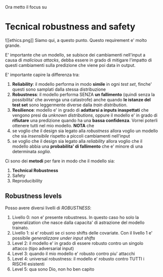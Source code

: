 Ora metto il focus su 
# Tecnical robustness and safety
![[ethics.png]]
Siamo qui, a questo punto.
Questo requirement e' molto grande.


E' importante che un modello, se subisce dei cambiamenti nell'input a causa di *malicious attacks*, debba essere in grado di mitigare l'impatto di questi cambiamenti sulla predizione che viene poi data in output.

E' importante capire la differenza tra:
1. **Reliability**: il modello performa in modo **simile** in ogni *test set*, finche' questi sono samplati dalla stessa distribuzione
2. **Robustness**: il modello performa SENZA **un fallimento** (quindi senza la possibilita' che avvenga una catastrofe) anche quando **le istanze del test set** sono leggermente diverse dalla *train distribution*.
3. **Resilience**: modello e' in grado di **adattarsi a inputs inaspettati** che vengono presi da *unknown distributions*, oppure il modello e' in grado di **rifiutare** una predizione quando ha una **bassa confidenza**.
Vorrei poterli ottenere tutti nel mio modello.
**NOTA** che 
1. se voglio che il design sia legato alla *robustness* allora voglio un modello che sia *insensibile* rispetto a piccoli cambiamenti nell'input
2. se voglio che il design sia legato alla *reliability* allora voglio che il modello abbia una **probabilita' di fallimento** che e' minore di una determinata *soglia*.

Ci sono dei **metodi** per fare in modo che il modello sia:
1. **Technical Robustness**
2. Safety
3. Reproducibility
## Robustness levels
Posso avere diversi livelli di *ROBUSTNESS*:
1. Livello 0: non e' presente robustness. In questo caso ho solo la generalization che nasce dalla capacita' di astrazione del modello trainato.
2. Livello 1: si e' robusti se ci sono shifts delle covariate. Con il livello 1 e' possibile *generalizzare under input shifts*
3. Level 2: il modello e' in grado di essere robusto contro un singolo attacco (tipo adversarial input)
4. Level 3: quando il mio modello e' robusto contro piu' attacchi
5. Level 4: universal robustness: il modello e' robusto contro TUTTI i RISCHI esistenti
6. Level 5: qua sono Dio, non ho ben capito

